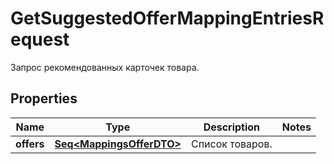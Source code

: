 

# GetSuggestedOfferMappingEntriesRequest

Запрос рекомендованных карточек товара.

## Properties

Name | Type | Description | Notes
------------ | ------------- | ------------- | -------------
**offers** | [**Seq&lt;MappingsOfferDTO&gt;**](MappingsOfferDTO.md) | Список товаров. | 



